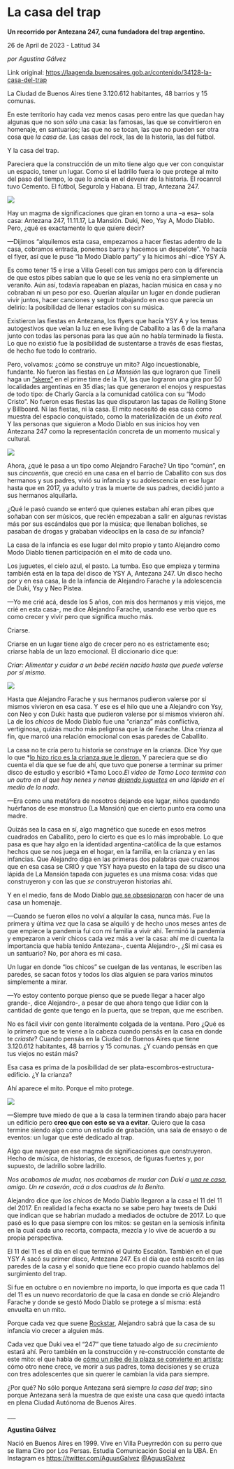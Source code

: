 # La casa del trap

**Un recorrido por Antezana 247, cuna fundadora del trap argentino.**

26 de April de 2023 - Latitud 34

_por Agustina Gálvez_

Link original: https://laagenda.buenosaires.gob.ar/contenido/34128-la-casa-del-trap



La Ciudad de Buenos Aires tiene 3.120.612 habitantes, 48 barrios y 15 comunas.




En este territorio hay cada vez menos casas pero entre las que quedan hay algunas que no son *sólo* una casa: las famosas, las que se convirtieron en homenaje, en santuarios; las que no se tocan, las que no pueden ser otra cosa que *la casa de*. Las casas del rock, las de la historia, las del fútbol.




Y la casa del trap.




Pareciera que la construcción de un mito tiene algo que ver con conquistar un espacio, tener un lugar. Como si el ladrillo fuera lo que protege al mito del paso del tiempo, lo que lo ancla en el devenir de la historia. El rocanrol tuvo Cemento. El fútbol, Segurola y Habana. El trap, Antezana 247.




![](https://cdn.feater.me/files/images/1091104/69becc47-73e3-42bb-88a8-9f3c9dd6a254.jpg)




Hay un magma de significaciones que giran en torno a una –a esa– sola casa: Antezana 247, 11.11.17, La Mansión. Duki, Neo, Ysy A, Modo Diablo. Pero, ¿qué es exactamente lo que quiere decir?




—Dijimos “alquilemos esta casa, empezamos a hacer fiestas adentro de la casa, cobramos entrada, ponemos barra y hacemos un despelote”. Yo hacía el flyer, así que le puse “la Modo Diablo party” y la hicimos ahí –dice YSY A.




Es como tener 15 e irse a Villa Gesell con tus amigos pero con la diferencia de que estos pibes sabían que lo que se les venía no era simplemente un veranito. Aún así, todavía rapeaban en plazas, hacían música en casa y no cobraban ni un peso por eso. Querían alquilar un lugar en donde pudieran vivir juntos, hacer canciones y seguir trabajando en eso que parecía un delirio: la posibilidad de llenar estadios con su música.




Existieron las fiestas en Antezana, los flyers que hacía YSY A y los temas autogestivos que veían la luz en ese living de Caballito a las 6 de la mañana junto con todas las personas para las que aún no había terminado la fiesta. Lo que no existió fue la posibilidad de sustentarse a través de esas fiestas, de hecho fue todo lo contrario.




Pero, volvamos: ¿cómo se construye un mito? Algo incuestionable, fundante. No fueron las fiestas en *La Mansión* las que lograron que Tinelli haga un [“skere”](https://www.youtube.com/watch?v=WLn0mtnOWFQ&ab_channel=TG) en el prime time de la TV, las que lograron una gira por 50 localidades argentinas en 35 días; las que generaron el enojos y respuestas de todo tipo: de Charly García a la comunidad católica con su “Modo Cristo”. No fueron esas fiestas las que disputaron las tapas de Rolling Stone y Billboard. Ni las fiestas, ni la casa. El mito necesitó de esa casa como muestra del espacio conquistado, como la materialización de un *éxito* *real.* Y las personas que siguieron a Modo Diablo en sus inicios hoy ven Antezana 247 como la representación concreta de un momento musical y cultural.




![](https://cdn.feater.me/files/images/1091108/9f259084-998b-4806-9fff-0d2bf4e82a4c.jpg)




Ahora, ¿qué le pasa a un tipo como Alejandro Farache? Un tipo “común”, en sus *cincuentis*, que creció en una casa en el barrio de Caballito con sus dos hermanos y sus padres, vivió su infancia y su adolescencia en ese lugar hasta que en 2017, ya adulto y tras la muerte de sus padres, decidió junto a sus hermanos alquilarla.




¿Qué le pasó cuando se enteró que quienes estaban ahí eran pibes que soñaban con ser músicos, que recién empezaban a salir en algunas revistas más por sus escándalos que por la música; que llenaban boliches, se pasaban de drogas y grababan videoclips en la casa de *su* infancia?




La casa de la infancia es ese lugar del mito propio y tanto Alejandro como Modo Diablo tienen participación en el mito de cada uno.




Los juguetes, el cielo azul, el pasto. La tumba. Eso que empieza y termina también está en la tapa del disco de YSY A, Antezana 247. Un disco hecho por y en esa casa, la de la infancia de Alejandro Farache y la adolescencia de Duki, Ysy y Neo Pistea.




—Yo me crié acá, desde los 5 años, con mis dos hermanos y mis viejos, me crié en esta casa-, me dice Alejandro Farache, usando ese verbo que es como crecer y vivir pero que significa mucho más.




Criarse.




Criarse en un lugar tiene algo de crecer pero no es estrictamente eso; criarse habla de un lazo emocional. El diccionario dice que:




*Criar: Alimentar y cuidar a un bebé recién nacido hasta que puede valerse por sí mismo.*




![](https://cdn.feater.me/files/images/1091112/32dd4347-f924-4775-bfda-8bdfd5d196c7.jpg)




Hasta que Alejandro Farache y sus hermanos pudieron valerse por sí mismos vivieron en esa casa. Y ese es el hilo que une a Alejandro con Ysy, con Neo y con Duki: hasta que pudieron valerse por sí mismos vivieron ahí. La de los *chicos* de Modo Diablo fue una “crianza” más conflictiva, vertiginosa, quizás mucho más peligrosa que la de Farache. Una crianza al fin, que marcó una relación emocional con esas paredes de Caballito.




 La casa no te cría pero tu historia se *construye* en la crianza. Dice Ysy que lo que *[lo hizo rico es la crianza que le dieron.](https://www.youtube.com/watch?v</i>=ofJ-IAYWX1s&list=OLAK5uy_l4U9XrBJ2qzn2Ci26ft368-ZOop5QU_YM&index=2&ab_channel=YSYA) Y pareciera que se dio cuenta el día que se fue de ahí, que tuvo que ponerse a terminar su primer disco de estudio y escribió *Tamo Loco.*El video de Tamo Loco termina con un outro en el que hay nenes y nenas [dejando juguetes](https://www.youtube.com/watch?v=Ay4XsZDQdlE&ab_channel=YSYA) en una lápida en el medio de la nada.* 



—Era como una metáfora de nosotros dejando ese lugar, niños quedando huérfanos de ese monstruo (La Mansión) que en cierto punto era como una madre.




Quizás sea la casa en sí, algo magnético que sucede en esos metros cuadrados en Caballito, pero lo cierto es que es lo más improbable. Lo que pasa es que hay algo en la identidad argentina-católica de la que estamos hechos que se nos juega en el hogar, en la familia, en la crianza y en las infancias. Que Alejandro diga en las primeras dos palabras que cruzamos que en esa casa se CRIÓ y que YSY haya puesto en la tapa de su disco una lápida de La Mansión tapada con juguetes es una misma cosa: vidas que construyeron y con las que *se* construyeron historias ahí.




Y en el medio, fans de Modo Diablo [que se obsesionaron](https://www.youtube.com/watch?v=AuSdvHwwla4&t=719s&ab_channel=Campeesino) con hacer de una casa un homenaje.




—Cuando se fueron ellos no volví a alquilar la casa, nunca más. Fue la primera y última vez que la casa se alquiló y de hecho unos meses antes de que empiece la pandemia fui con mi familia a vivir ahí. Terminó la pandemia y empezaron a venir chicos cada vez más a ver la casa: ahí me di cuenta la importancia que había tenido Antezana-, cuenta Alejandro-, ¿Si mi casa es un santuario? No, por ahora es mi casa.




Un lugar en donde “los chicos” se cuelgan de las ventanas, le escriben las paredes, se sacan fotos y todos los días alguien se para varios minutos simplemente a mirar.




—Yo estoy contento porque pienso que se puede llegar a hacer algo grande-, dice Alejandro-, a pesar de que ahora tengo que lidiar con la cantidad de gente que tengo en la puerta, que se trepan, que me escriben.




No es fácil vivir con gente literalmente colgada de la ventana. Pero ¿Qué es lo primero que se te viene a la cabeza cuando pensás en la casa en donde te *criaste*? Cuando pensás en la Ciudad de Buenos Aires que tiene 3.120.612 habitantes, 48 barrios y 15 comunas. ¿Y cuando pensás en que tus viejos no están más?




Esa casa es prima de la posibilidad de ser plata-escombros-estructura-edificio. ¿Y la crianza?




Ahí aparece el mito. Porque el mito protege.




![](https://cdn.feater.me/files/images/1092107/b14bf02a-ee95-4c78-81ee-6a003c021021.jpeg)




—Siempre tuve miedo de que a la casa la terminen tirando abajo para hacer un edificio pero **creo que con esto se va a evitar**. Quiero que la casa termine siendo algo como un estudio de grabación, una sala de ensayo o de eventos: un lugar que esté dedicado al trap.




Algo que navegue en ese magma de significaciones que construyeron. Hecho de música, de historias, de excesos, de figuras fuertes y, por supuesto, de ladrillo sobre ladrillo.




*Nos acabamos de mudar, nos acabamos de mudar con Duki a [una re casa](https://www.youtube.com/watch?v=MzmXrH1_ipM&ab_channel=YS</i>YA), amigo. Un re caserón, acá a dos cuadras de la Benito.*



Alejandro dice que *los chicos* de Modo Diablo llegaron a la casa el 11 del 11 del 2017. En realidad la fecha exacta no se sabe pero hay tweets de Duki que indican que se habrían mudado a mediados de octubre de 2017. Lo que pasó es lo que pasa siempre con los mitos: se gestan en la semiosis infinita en la cual cada uno recorta, compacta, mezcla y lo vive de acuerdo a su propia perspectiva.




El 11 del 11 es el día en el que terminó el Quinto Escalón. También en el que YSY A sacó su primer disco, Antezana 247. Es el día que está escrito en las paredes de la casa y el sonido que tiene eco propio cuando hablamos del surgimiento del trap.




Si fue en octubre o en noviembre no importa, lo que importa es que cada 11 del 11 es un nuevo recordatorio de que la casa en donde se crió Alejandro Farache y donde se gestó Modo Diablo se protege a sí misma: está envuelta en un mito.




 Porque cada vez que suene [Rockstar](https://www.youtube.com/watch?v=OWoMlr4bUQ4&ab_channel=Duki), Alejandro sabrá que la casa de su infancia vio crecer a alguien más.

Cada vez que Duki vea el “247” que tiene tatuado algo de *su crecimiento* estará ahí. Pero también en la construcción y re-construcción constante de este mito: el que habla de [cómo un pibe de la plaza se convierte en artista](https://www.youtube.com/watch?v=Gzs60iBgd3E&ab_channel=Bizarrap); cómo otro nene crece, ve morir a sus padres, toma decisiones y se cruza con tres adolescentes que sin querer le cambian la vida para siempre.
 



¿Por qué? No sólo porque Antezana será siempre *la casa del trap*; sino porque Antezana será la muestra de que existe una casa que quedó intacta en plena Ciudad Autónoma de Buenos Aires.




\_\_\_




**Agustina Gálvez**




Nació en Buenos Aires en 1999. Vive en Villa Pueyrredón con su perro que se llama Ciro por Los Persas. Estudia Comunicación Social en la UBA. En Instagram es https://twitter.com/AguusGalvez [@AguusGalvez](https://twitter.com/AguusGalvez)



